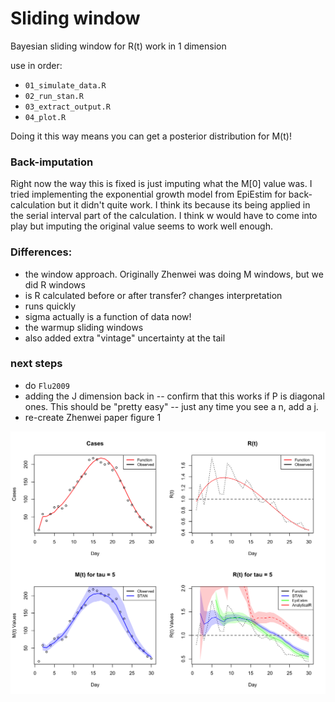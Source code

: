 # Sliding window

Bayesian sliding window for R(t) work in 1 dimension

use in order:
* `01_simulate_data.R`
* `02_run_stan.R`
* `03_extract_output.R`
* `04_plot.R`

Doing it this way means you can get a posterior distribution for M(t)!

### Back-imputation
Right now the way this is fixed is just imputing what the M[0] value was. I tried implementing the exponential growth model from EpiEstim for back-calculation but it didn't quite work. I think its because its being applied in the serial interval part of the calculation. I think w would have to come into play but imputing the original value seems to work well enough. 

### Differences:
* the window approach. Originally Zhenwei was doing M windows, but we did R windows
* is R calculated before or after transfer? changes interpretation
* runs quickly
* sigma actually is a function of data now!
* the warmup sliding windows
* also added extra "vintage" uncertainty at the tail

### next steps
* do `Flu2009`
* adding the J dimension back in -- confirm that this works if P is diagonal ones. This should be "pretty easy" -- just any time you see a n, add a j. 
* re-create Zhenwei paper figure 1

![Alt text](plot.png)


